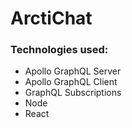 # ArctiChat

### Technologies used:

- Apollo GraphQL Server
- Apollo GraphQL Client
- GraphQL Subscriptions
- Node
- React
